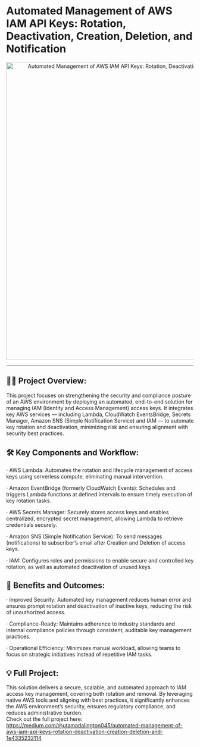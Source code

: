 # Automated Management of AWS IAM API Keys: Rotation, Deactivation, Creation, Deletion, and Notification

<!-- Profile Header -->
<p align="center">
  <img src="https://lucid.app/lucidchart/22c1291d-f782-415d-a7f3-7c34d4241413/edit?viewport_loc=-3454%2C-5041%2C3066%2C1425%2C0_0&invitationId=inv_3cafdd92-5968-4df6-9fb8-29aa54aafe13" width="800" alt="Automated Management of AWS IAM API Keys: Rotation, Deactivation, Creation, Deletion, and Notification" />
</p>  

<hr/>

## **👨‍💻 Project Overview:**

This project focuses on strengthening the security and compliance posture of an AWS environment by deploying an automated, end-to-end solution for managing IAM (Identity and Access Management) access keys. It integrates key AWS services — including Lambda, CloudWatch EventsBridge, Secrets Manager, Amazon SNS (Simple Notification Service) and IAM — to automate key rotation and deactivation, minimizing risk and ensuring alignment with security best practices.

## **🛠 Key Components and Workflow:**

· AWS Lambda: Automates the rotation and lifecycle management of access keys using serverless compute, eliminating manual intervention.

· Amazon EventBridge (formerly CloudWatch Events): Schedules and triggers Lambda functions at defined intervals to ensure timely execution of key rotation tasks.

· AWS Secrets Manager: Securely stores access keys and enables centralized, encrypted secret management, allowing Lambda to retrieve credentials securely.

· Amazon SNS (Simple Notification Service): To send messages (notifications) to subscriber’s email after Creation and Deletion of access keys.

· IAM: Configures roles and permissions to enable secure and controlled key rotation, as well as automated deactivation of unused keys.

## **🌱 Benefits and Outcomes:**

· Improved Security: Automated key management reduces human error and ensures prompt rotation and deactivation of inactive keys, reducing the risk of unauthorized access.

· Compliance-Ready: Maintains adherence to industry standards and internal compliance policies through consistent, auditable key management practices.

· Operational Efficiency: Minimizes manual workload, allowing teams to focus on strategic initiatives instead of repetitive IAM tasks.

## **💡 Full Project:**

This solution delivers a secure, scalable, and automated approach to IAM access key management, covering both rotation and removal. By leveraging native AWS tools and aligning with best practices, it significantly enhances the AWS environment’s security, ensures regulatory compliance, and reduces administrative burden. <br/>
Check out the full project here: https://medium.com/@utamadalington045/automated-management-of-aws-iam-api-keys-rotation-deactivation-creation-deletion-and-1e4335232114
